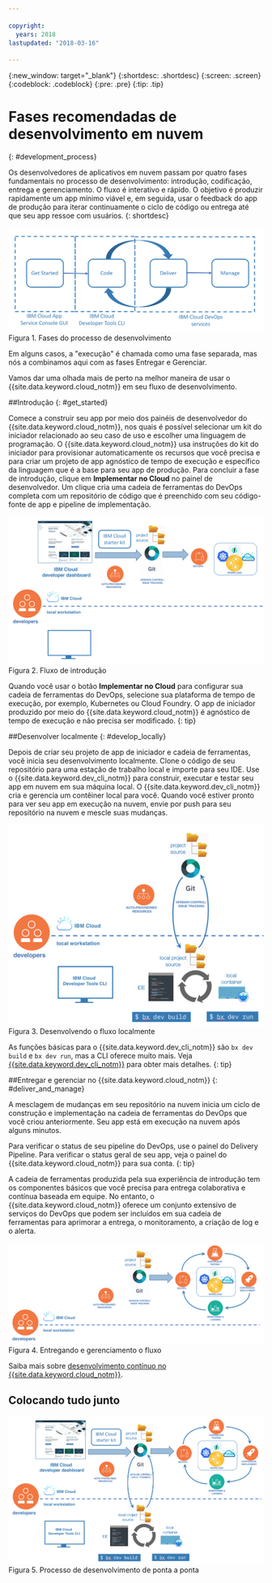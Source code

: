 ```yaml
---

copyright:
  years: 2018
lastupdated: "2018-03-16"

---
```

{:new_window: target="_blank"}
{:shortdesc: .shortdesc}
{:screen: .screen}
{:codeblock: .codeblock}
{:pre: .pre}
{:tip: .tip}

# Fases recomendadas de desenvolvimento em nuvem
{: #development_process}

Os desenvolvedores de aplicativos em nuvem passam por quatro fases fundamentais no processo de desenvolvimento: introdução, codificação, entrega e gerenciamento. O fluxo é interativo e rápido. O objetivo é produzir rapidamente um app mínimo viável e, em seguida, usar o feedback do app de produção para iterar continuamente o ciclo de código ou entrega até que seu app ressoe com usuários.
{: shortdesc}

![Fluxo de desenvolvimento](images/dev_flow_overview.png "Fluxo de desenvolvimento") Figura 1. Fases do processo de desenvolvimento

Em alguns casos, a "execução" é chamada como uma fase separada, mas nós a combinamos aqui com as fases Entregar e Gerenciar.

Vamos dar uma olhada mais de perto na melhor maneira de usar o {{site.data.keyword.cloud_notm}} em seu fluxo de desenvolvimento.

##Introdução
{: #get_started}

Comece a construir seu app por meio dos painéis de desenvolvedor do {{site.data.keyword.cloud_notm}}, nos quais é possível selecionar um kit do iniciador relacionado ao seu caso de uso e escolher uma linguagem de programação. O {{site.data.keyword.cloud_notm}} usa instruções do kit do iniciador para provisionar automaticamente os recursos que você precisa e para criar um projeto de app agnóstico de tempo de execução e específico da linguagem que é a base para seu app de produção. Para concluir a fase de introdução, clique em **Implementar no Cloud** no painel de desenvolvedor. Um clique cria uma cadeia de ferramentas do DevOps completa com um repositório de código que é preenchido com seu código-fonte de app e pipeline de implementação.

![Introdução](images/dev_get_started.png "Introdução") Figura 2. Fluxo de introdução

Quando você usar o botão **Implementar no Cloud** para configurar sua cadeia de ferramentas do DevOps, selecione sua plataforma de tempo de execução, por exemplo, Kubernetes ou Cloud Foundry. O app de iniciador produzido por meio do {{site.data.keyword.cloud_notm}} é agnóstico de tempo de execução e não precisa ser modificado.
{: tip}

##Desenvolver localmente
{: #develop_locally}

Depois de criar seu projeto de app de iniciador e cadeia de ferramentas, você inicia seu desenvolvimento localmente. Clone o código de seu repositório para uma estação de trabalho local e importe para seu IDE. Use o {{site.data.keyword.dev_cli_notm}} para construir, executar e testar seu app em nuvem em sua máquina local. O {{site.data.keyword.dev_cli_notm}} cria e gerencia um contêiner local para você. Quando você estiver pronto para ver seu app em execução na nuvem, envie por push para seu repositório na nuvem e mescle suas mudanças.

![Desenvolver localmente](images/dev_code_locally.png "Desenvolver localmente") Figura 3. Desenvolvendo o fluxo localmente

As funções básicas para o {{site.data.keyword.dev_cli_notm}} são `bx dev build` e `bx dev run`, mas a CLI oferece muito mais. Veja [{{site.data.keyword.dev_cli_notm}}](../cli/idt/index.html) para obter mais detalhes.
{: tip}

##Entregar e gerenciar no {{site.data.keyword.cloud_notm}}
{: #deliver_and_manage}

A mesclagem de mudanças em seu repositório na nuvem inicia um ciclo de construção e implementação na cadeia de ferramentas do DevOps que você criou anteriormente. Seu app está em execução na nuvem após alguns minutos.

Para verificar o status de seu pipeline do DevOps, use o painel do Delivery Pipeline. Para verificar o status geral de seu app, veja o painel do {{site.data.keyword.cloud_notm}} para sua conta.
{: tip}

A cadeia de ferramentas produzida pela sua experiência de introdução tem os componentes básicos que você precisa para entrega colaborativa e contínua baseada em equipe. No entanto, o {{site.data.keyword.cloud_notm}} oferece um conjunto extensivo de serviços do DevOps que podem ser incluídos em sua cadeia de ferramentas para aprimorar a entrega, o monitoramento, a criação de log e o alerta.

![Entregar e gerenciar](images/dev_deliver_and_manage.png "Entregar e gerenciar") Figura 4. Entregando e gerenciamento o fluxo

Saiba mais sobre [desenvolvimento contínuo no {{site.data.keyword.cloud_notm}}](../services/ContinuousDelivery/index.html#cd_getting_started).

## Colocando tudo junto

![Detalhe do processo](images/dev_process_detail.png "Detalhes do processo") Figura 5. Processo de desenvolvimento de ponta a ponta

